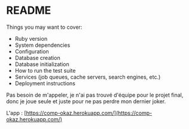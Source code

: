 # README

Things you may want to cover:
* Ruby version
* System dependencies
* Configuration
* Database creation
* Database initialization
* How to run the test suite
* Services (job queues, cache servers, search engines, etc.)
* Deployment instructions






Pas besoin de m'appeler, je n'ai pas trouvé d'équipe pour le projet final, donc je joue seule et juste pour ne pas perdre mon dernier joker.

L'app : [https://comp-okaz.herokuapp.com/](https://comp-okaz.herokuapp.com/)
